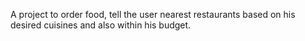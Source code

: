 A project to order food, tell the user nearest restaurants based on his desired cuisines and also within his budget.
